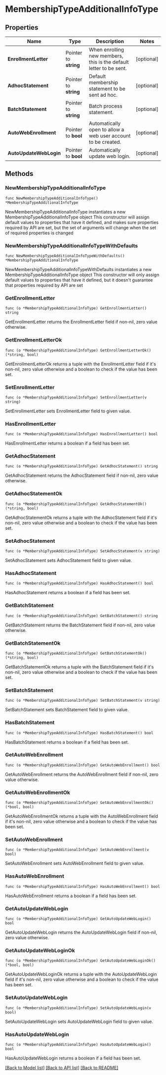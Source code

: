 # MembershipTypeAdditionalInfoType

## Properties

Name | Type | Description | Notes
------------ | ------------- | ------------- | -------------
**EnrollmentLetter** | Pointer to **string** | When enrolling new members, this is the default letter to be sent. | [optional] 
**AdhocStatement** | Pointer to **string** | Default membership statement to be sent ad hoc. | [optional] 
**BatchStatement** | Pointer to **string** | Batch process statement. | [optional] 
**AutoWebEnrollment** | Pointer to **bool** | Automatically open to allow a web user account to be created. | [optional] 
**AutoUpdateWebLogin** | Pointer to **bool** | Automatically update web login. | [optional] 

## Methods

### NewMembershipTypeAdditionalInfoType

`func NewMembershipTypeAdditionalInfoType() *MembershipTypeAdditionalInfoType`

NewMembershipTypeAdditionalInfoType instantiates a new MembershipTypeAdditionalInfoType object
This constructor will assign default values to properties that have it defined,
and makes sure properties required by API are set, but the set of arguments
will change when the set of required properties is changed

### NewMembershipTypeAdditionalInfoTypeWithDefaults

`func NewMembershipTypeAdditionalInfoTypeWithDefaults() *MembershipTypeAdditionalInfoType`

NewMembershipTypeAdditionalInfoTypeWithDefaults instantiates a new MembershipTypeAdditionalInfoType object
This constructor will only assign default values to properties that have it defined,
but it doesn't guarantee that properties required by API are set

### GetEnrollmentLetter

`func (o *MembershipTypeAdditionalInfoType) GetEnrollmentLetter() string`

GetEnrollmentLetter returns the EnrollmentLetter field if non-nil, zero value otherwise.

### GetEnrollmentLetterOk

`func (o *MembershipTypeAdditionalInfoType) GetEnrollmentLetterOk() (*string, bool)`

GetEnrollmentLetterOk returns a tuple with the EnrollmentLetter field if it's non-nil, zero value otherwise
and a boolean to check if the value has been set.

### SetEnrollmentLetter

`func (o *MembershipTypeAdditionalInfoType) SetEnrollmentLetter(v string)`

SetEnrollmentLetter sets EnrollmentLetter field to given value.

### HasEnrollmentLetter

`func (o *MembershipTypeAdditionalInfoType) HasEnrollmentLetter() bool`

HasEnrollmentLetter returns a boolean if a field has been set.

### GetAdhocStatement

`func (o *MembershipTypeAdditionalInfoType) GetAdhocStatement() string`

GetAdhocStatement returns the AdhocStatement field if non-nil, zero value otherwise.

### GetAdhocStatementOk

`func (o *MembershipTypeAdditionalInfoType) GetAdhocStatementOk() (*string, bool)`

GetAdhocStatementOk returns a tuple with the AdhocStatement field if it's non-nil, zero value otherwise
and a boolean to check if the value has been set.

### SetAdhocStatement

`func (o *MembershipTypeAdditionalInfoType) SetAdhocStatement(v string)`

SetAdhocStatement sets AdhocStatement field to given value.

### HasAdhocStatement

`func (o *MembershipTypeAdditionalInfoType) HasAdhocStatement() bool`

HasAdhocStatement returns a boolean if a field has been set.

### GetBatchStatement

`func (o *MembershipTypeAdditionalInfoType) GetBatchStatement() string`

GetBatchStatement returns the BatchStatement field if non-nil, zero value otherwise.

### GetBatchStatementOk

`func (o *MembershipTypeAdditionalInfoType) GetBatchStatementOk() (*string, bool)`

GetBatchStatementOk returns a tuple with the BatchStatement field if it's non-nil, zero value otherwise
and a boolean to check if the value has been set.

### SetBatchStatement

`func (o *MembershipTypeAdditionalInfoType) SetBatchStatement(v string)`

SetBatchStatement sets BatchStatement field to given value.

### HasBatchStatement

`func (o *MembershipTypeAdditionalInfoType) HasBatchStatement() bool`

HasBatchStatement returns a boolean if a field has been set.

### GetAutoWebEnrollment

`func (o *MembershipTypeAdditionalInfoType) GetAutoWebEnrollment() bool`

GetAutoWebEnrollment returns the AutoWebEnrollment field if non-nil, zero value otherwise.

### GetAutoWebEnrollmentOk

`func (o *MembershipTypeAdditionalInfoType) GetAutoWebEnrollmentOk() (*bool, bool)`

GetAutoWebEnrollmentOk returns a tuple with the AutoWebEnrollment field if it's non-nil, zero value otherwise
and a boolean to check if the value has been set.

### SetAutoWebEnrollment

`func (o *MembershipTypeAdditionalInfoType) SetAutoWebEnrollment(v bool)`

SetAutoWebEnrollment sets AutoWebEnrollment field to given value.

### HasAutoWebEnrollment

`func (o *MembershipTypeAdditionalInfoType) HasAutoWebEnrollment() bool`

HasAutoWebEnrollment returns a boolean if a field has been set.

### GetAutoUpdateWebLogin

`func (o *MembershipTypeAdditionalInfoType) GetAutoUpdateWebLogin() bool`

GetAutoUpdateWebLogin returns the AutoUpdateWebLogin field if non-nil, zero value otherwise.

### GetAutoUpdateWebLoginOk

`func (o *MembershipTypeAdditionalInfoType) GetAutoUpdateWebLoginOk() (*bool, bool)`

GetAutoUpdateWebLoginOk returns a tuple with the AutoUpdateWebLogin field if it's non-nil, zero value otherwise
and a boolean to check if the value has been set.

### SetAutoUpdateWebLogin

`func (o *MembershipTypeAdditionalInfoType) SetAutoUpdateWebLogin(v bool)`

SetAutoUpdateWebLogin sets AutoUpdateWebLogin field to given value.

### HasAutoUpdateWebLogin

`func (o *MembershipTypeAdditionalInfoType) HasAutoUpdateWebLogin() bool`

HasAutoUpdateWebLogin returns a boolean if a field has been set.


[[Back to Model list]](../README.md#documentation-for-models) [[Back to API list]](../README.md#documentation-for-api-endpoints) [[Back to README]](../README.md)



